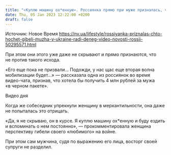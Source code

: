 ```yaml
---
title: "«Куплю машину ох*енную». Россиянка прямо при муже призналась, что хочет его гибели в Украине — видео"
date: Thu, 05 Jan 2023 12:22:00 +0200
draft: false
---
```

Источник: Новое Время https://nv.ua/lifestyle/rossiyanka-priznalas-chto-hochet-gibeli-muzha-v-ukraine-radi-deneg-video-novosti-rossii-50295571.html


 При этом они этого уже даже не скрывают и прямо признаются, что не против такого исхода.

«Его еще пока не призвали… Подожди, у нас щас еще вторая волна мобилизации будет…» — рассказала одна из россиянок во время видео-чата, признав, что хотела бы получить 4 млн рублей за мужа «в черном пакете».

 Видео дня   

Когда же собеседник упрекнули женщину в меркантильности, она даже не попыталась это отрицать.

«Да, я не скрываю, он в курсе. Я куплю машину ох*енную и буду ездить и вспоминать о нем постоянно», — прокомментировала женщина перспективу гибели своего «любимого» на войне.

При этом сам мужчина, судя по выражению его лица, восторг своей супруги не разделил.
